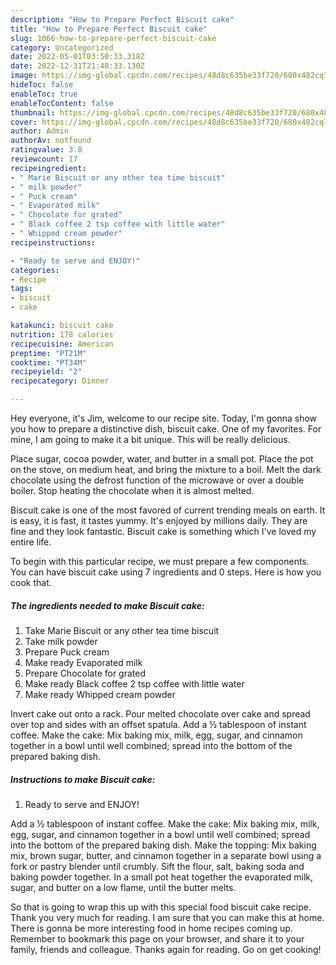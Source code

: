 ```yaml
---
description: "How to Prepare Perfect Biscuit cake"
title: "How to Prepare Perfect Biscuit cake"
slug: 1066-how-to-prepare-perfect-biscuit-cake
category: Uncategorized
date: 2022-05-01T03:50:33.318Z
date: 2022-12-31T21:48:33.130Z
image: https://img-global.cpcdn.com/recipes/48d8c635be33f720/680x482cq70/biscuit-cake-recipe-main-photo.jpg
hideToc: false
enableToc: true
enableTocContent: false
thumbnail: https://img-global.cpcdn.com/recipes/48d8c635be33f720/680x482cq70/biscuit-cake-recipe-main-photo.jpg
cover: https://img-global.cpcdn.com/recipes/48d8c635be33f720/680x482cq70/biscuit-cake-recipe-main-photo.jpg
author: Admin
authorAv: notfound
ratingvalue: 3.8
reviewcount: 17
recipeingredient:
- " Marie Biscuit or any other tea time biscuit"
- " milk powder"
- " Puck cream"
- " Evaporated milk"
- " Chocolate for grated"
- " Black coffee 2 tsp coffee with little water"
- " Whipped cream powder"
recipeinstructions:

- "Ready to serve and ENJOY!"
categories:
- Recipe
tags:
- biscuit
- cake

katakunci: biscuit cake 
nutrition: 178 calories
recipecuisine: American
preptime: "PT21M"
cooktime: "PT34M"
recipeyield: "2"
recipecategory: Dinner

---
```



Hey everyone, it's Jim, welcome to our recipe site. Today, I'm gonna show you how to prepare a distinctive dish, biscuit cake. One of my favorites. For mine, I am going to make it a bit unique. This will be really delicious.

Place sugar, cocoa powder, water, and butter in a small pot. Place the pot on the stove, on medium heat, and bring the mixture to a boil. Melt the dark chocolate using the defrost function of the microwave or over a double boiler. Stop heating the chocolate when it is almost melted.

Biscuit cake is one of the most favored of current trending meals on earth. It is easy, it is fast, it tastes yummy. It's enjoyed by millions daily. They are fine and they look fantastic. Biscuit cake is something which I've loved my entire life.


To begin with this particular recipe, we must prepare a few components. You can have biscuit cake using 7 ingredients and 0 steps. Here is how you cook that.

<!--inarticleads1-->

##### The ingredients needed to make Biscuit cake:

1. Take  Marie Biscuit or any other tea time biscuit
1. Take  milk powder
1. Prepare  Puck cream
1. Make ready  Evaporated milk
1. Prepare  Chocolate for grated
1. Make ready  Black coffee 2 tsp coffee with little water
1. Make ready  Whipped cream powder


Invert cake out onto a rack. Pour melted chocolate over cake and spread over top and sides with an offset spatula. Add a ½ tablespoon of instant coffee. Make the cake: Mix baking mix, milk, egg, sugar, and cinnamon together in a bowl until well combined; spread into the bottom of the prepared baking dish. 

<!--inarticleads2-->

##### Instructions to make Biscuit cake:


1. Ready to serve and ENJOY!

Add a ½ tablespoon of instant coffee. Make the cake: Mix baking mix, milk, egg, sugar, and cinnamon together in a bowl until well combined; spread into the bottom of the prepared baking dish. Make the topping: Mix baking mix, brown sugar, butter, and cinnamon together in a separate bowl using a fork or pastry blender until crumbly. Sift the flour, salt, baking soda and baking powder together. In a small pot heat together the evaporated milk, sugar, and butter on a low flame, until the butter melts. 

So that is going to wrap this up with this special food biscuit cake recipe. Thank you very much for reading. I am sure that you can make this at home. There is gonna be more interesting food in home recipes coming up. Remember to bookmark this page on your browser, and share it to your family, friends and colleague. Thanks again for reading. Go on get cooking!
